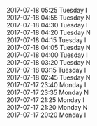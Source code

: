 2017-07-18 05:25 Tuesday  I  
2017-07-18 04:55 Tuesday  N  
2017-07-18 04:30 Tuesday  I  
2017-07-18 04:20 Tuesday  N  
2017-07-18 04:15 Tuesday  I  
2017-07-18 04:05 Tuesday  N  
2017-07-18 04:00 Tuesday  I  
2017-07-18 03:20 Tuesday  N  
2017-07-18 03:15 Tuesday  I  
2017-07-18 02:45 Tuesday  N  
2017-07-17 23:40 Monday  I  
2017-07-17 23:35 Monday  N  
2017-07-17 21:25 Monday  I  
2017-07-17 21:20 Monday  N  
2017-07-17 20:20 Monday  I  
